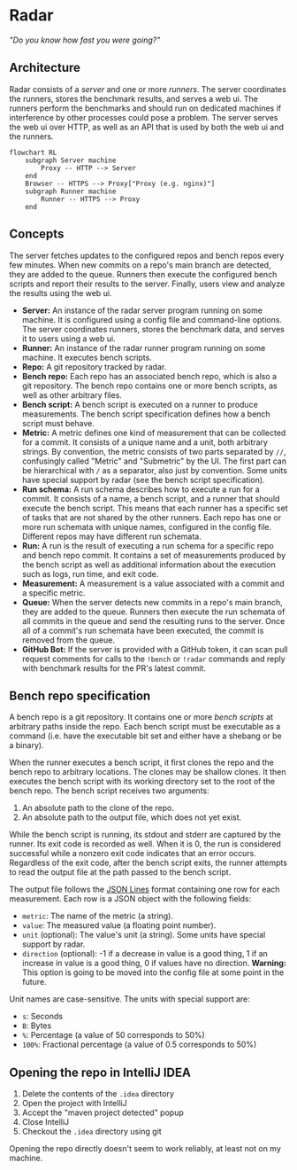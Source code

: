 # Radar

*"Do you know how fast you were going?"*

## Architecture

Radar consists of a *server* and one or more *runners*.
The server coordinates the runners, stores the benchmark results, and serves a web ui.
The runners perform the benchmarks
and should run on dedicated machines if interference by other processes could pose a problem.
The server serves the web ui over HTTP,
as well as an API that is used by both the web ui and the runners.

```mermaid
flowchart RL
    subgraph Server machine
        Proxy -- HTTP --> Server
    end
    Browser -- HTTPS --> Proxy["Proxy (e.g. nginx)"]
    subgraph Runner machine
        Runner -- HTTPS --> Proxy
    end
```

## Concepts

The server fetches updates to the configured repos and bench repos every few minutes.
When new commits on a repo's main branch are detected, they are added to the queue.
Runners then execute the configured bench scripts and report their results to the server.
Finally, users view and analyze the results using the web ui.

- **Server:**
  An instance of the radar server program running on some machine.
  It is configured using a config file and command-line options.
  The server coordinates runners, stores the benchmark data, and serves it to users using a web ui.
- **Runner:**
  An instance of the radar runner program running on some machine.
  It executes bench scripts.
- **Repo:**
  A git repository tracked by radar.
- **Bench repo:**
  Each repo has an associated bench repo, which is also a git repository.
  The bench repo contains one or more bench scripts, as well as other arbitrary files.
- **Bench script:**
  A bench script is executed on a runner to produce measurements.
  The bench script specification defines how a bench script must behave.
- **Metric:**
  A metric defines one kind of measurement that can be collected for a commit.
  It consists of a unique name and a unit, both arbitrary strings.
  By convention, the metric consists of two parts separated by `//`,
  confusingly called "Metric" and "Submetric" by the UI.
  The first part can be hierarchical with `/` as a separator, also just by convention.
  Some units have special support by radar (see the bench script specification).
- **Run schema:**
  A run schema describes how to execute a run for a commit.
  It consists of a name, a bench script, and a runner that should execute the bench script.
  This means that each runner has a specific set of tasks that are not shared by the other runners.
  Each repo has one or more run schemata with unique names, configured in the config file.
  Different repos may have different run schemata.
- **Run:**
  A run is the result of executing a run schema for a specific repo and bench repo commit.
  It contains a set of measurements produced by the bench script
  as well as additional information about the execution such as logs, run time, and exit code.
- **Measurement:**
  A measurement is a value associated with a commit and a specific metric.
- **Queue:**
  When the server detects new commits in a repo's main branch, they are added to the queue.
  Runners then execute the run schemata of all commits in the queue
  and send the resulting runs to the server.
  Once all of a commit's run schemata have been executed, the commit is removed from the queue.
- **GitHub Bot:**
  If the server is provided with a GitHub token,
  it can scan pull request comments for calls to the `!bench` or `!radar` commands
  and reply with benchmark results for the PR's latest commit.

## Bench repo specification

A bench repo is a git repository.
It contains one or more *bench scripts* at arbitrary paths inside the repo.
Each bench script must be executable as a command
(i.e. have the executable bit set and either have a shebang or be a binary).

When the runner executes a bench script, it first clones the repo and the bench repo to arbitrary locations.
The clones may be shallow clones.
It then executes the bench script with its working directory set to the root of the bench repo.
The bench script receives two arguments:

1. An absolute path to the clone of the repo.
2. An absolute path to the output file, which does not yet exist.

While the bench script is running, its stdout and stderr are captured by the runner.
Its exit code is recorded as well.
When it is 0, the run is considered successful
while a nonzero exit code indicates that an error occurs.
Regardless of the exit code, after the bench script exits,
the runner attempts to read the output file at the path passed to the bench script.

The output file follows the [JSON Lines](https://jsonlines.org/) format
containing one row for each measurement.
Each row is a JSON object with the following fields:

- `metric`: The name of the metric (a string).
- `value`: The measured value (a floating point number).
- `unit` (optional): The value's unit (a string).
  Some units have special support by radar.
- `direction` (optional):
  -1 if a decrease in value is a good thing,
  1 if an increase in value is a good thing,
  0 if values have no direction.
  **Warning:** This option is going to be moved into the config file at some point in the future.

Unit names are case-sensitive.
The units with special support are:

- `s`: Seconds
- `B`: Bytes
- `%`: Percentage (a value of 50 corresponds to 50%)
- `100%`: Fractional percentage (a value of 0.5 corresponds to 50%)

## Opening the repo in IntelliJ IDEA

1. Delete the contents of the `.idea` directory
2. Open the project with IntelliJ
3. Accept the "maven project detected" popup
4. Close IntelliJ
5. Checkout the `.idea` directory using git

Opening the repo directly doesn't seem to work reliably, at least not on my machine.
